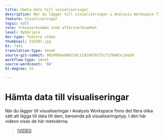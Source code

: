 ```yaml
---
title: Hämta data till visualiseringar
description: När du lägger till visualiseringar i Analysis Workspace finns det flera olika sätt att lägga till data till dem, beroende på visualiseringstyp. I den här videon visas de här metoderna.
feature: Visualiseringar
topic: null
role: Yrkesverksamma inom affärsverksamhet
level: Nybörjare
doc-type: feature video
thumbnail: 332507.jpg
kt: 7441
translation-type: tm+mt
source-git-commit: 9810808ed06219c1192d0781f5c71f0483c24a59
workflow-type: tm+mt
source-wordcount: '66'
ht-degree: 1%

---
```



# Hämta data till visualiseringar

När du lägger till visualiseringar i Analysis Workspace finns det flera olika sätt att lägga till data till dem, beroende på visualiseringstyp. I den här videon visas de här metoderna.

>[!VIDEO](https://video.tv.adobe.com/v/332507/?quality=12&learn=on)

